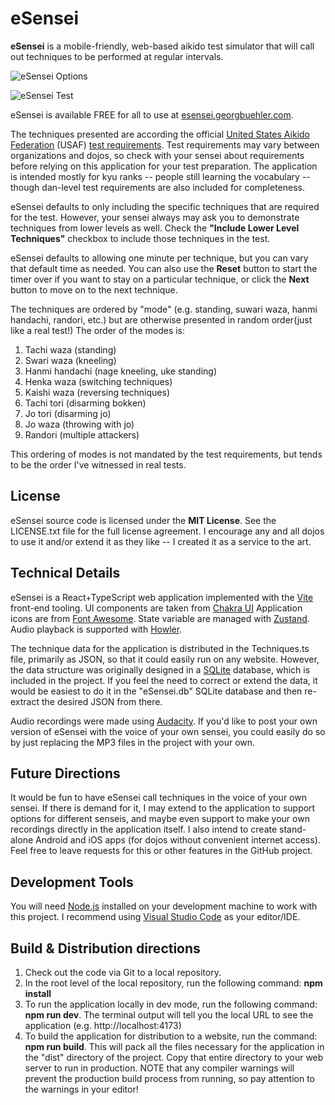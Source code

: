 # eSensei

**eSensei** is a mobile-friendly, web-based aikido test simulator that will call out techniques to be performed at regular intervals.

![eSensei Options](http://esensei.georgbuehler.com/eSensei_Controls.png)

![eSensei Test](http://esensei.georgbuehler.com/eSensei_Test.png)

eSensei is available FREE for all to use at [esensei.georgbuehler.com](http://esensei.georgbuehler.com).

The techniques presented are according the official [United States Aikido Federation](https://www.usaikifed.com/) (USAF) [test requirements](http://www.aikido-yamada.eu/wp-content/uploads/USAF.2018.test_.req_._FINAL.pdf).
Test requirements may vary between organizations and dojos, so check with your sensei about requirements before relying on this application for your test preparation. The application is intended mostly for kyu ranks -- people still learning the vocabulary -- though dan-level test requirements are also included for completeness.

eSensei defaults to only including the specific techniques that are required for the test. However, your sensei always may ask you to demonstrate techniques from lower levels as well. Check the **"Include Lower Level Techniques"** checkbox to include those techniques in the test.

eSensei defaults to allowing one minute per technique, but you can vary that default time as needed. You can also use the **Reset** button to start the timer over if you want to stay on a particular technique, or click the **Next** button to move on to the next technique.

The techniques are ordered by "mode" (e.g. standing, suwari waza, hanmi handachi, randori, etc.) but are otherwise presented in random order(just like a real test!) The order of the modes is:

1. Tachi waza (standing)
2. Swari waza (kneeling)
3. Hanmi handachi (nage kneeling, uke standing)
4. Henka waza (switching techniques)
5. Kaishi waza (reversing techniques)
6. Tachi tori (disarming bokken)
7. Jo tori (disarming jo)
8. Jo waza (throwing with jo)
9. Randori (multiple attackers)

This ordering of modes is not mandated by the test requirements, but tends to be the order I've witnessed in real tests.

## License

eSensei source code is licensed under the **MIT License**. See the LICENSE.txt file for the full license agreement.
I encourage any and all dojos to use it and/or extend it as they like -- I created it as a service to the art.

## Technical Details

eSensei is a React+TypeScript web application implemented with the [Vite](https://vitejs.dev/) front-end tooling. UI components are taken from [Chakra UI](https://chakra-ui.com/) Application icons are from [Font Awesome](https://fontawesome.com/). State variable are managed with [Zustand](https://github.com/pmndrs/zustand). Audio playback is supported with [Howler](https://howlerjs.com/).

The technique data for the application is distributed in the Techniques.ts file, primarily as JSON, so that it could easily run on any website. However, the data structure was originally designed in a [SQLite](https://www.sqlite.org/index.html) database, which is included in the project. If you feel the need to correct or extend the data, it would be easiest to do it in the "eSensei.db" SQLite database and then re-extract the desired JSON from there.

Audio recordings were made using [Audacity](https://www.audacityteam.org/). If you'd like to post your own version of eSensei with the voice of your own sensei, you could easily do so by just replacing the MP3 files in the project with your own.

## Future Directions

It would be fun to have eSensei call techniques in the voice of your own sensei. If there is demand for it, I may extend to the application to support options for different senseis, and maybe even support to make your own recordings directly in the application itself. I also intend to create stand-alone Android and iOS apps (for dojos without convenient internet access). Feel free to leave requests for this or other features in the GitHub project.

## Development Tools

You will need [Node.js](https://nodejs.org/en/download) installed on your development machine to work with this project. I recommend using [Visual Studio Code](https://code.visualstudio.com/) as your editor/IDE.

## Build & Distribution directions

1. Check out the code via Git to a local repository.
2. In the root level of the local repository, run the following command: **npm install**
3. To run the application locally in dev mode, run the following command: **npm run dev**. The terminal output will tell you the local URL to see the application (e.g. http://localhost:4173)
4. To build the application for distribution to a website, run the command: **npm run build**. This will pack all the files necessary for the application in the "dist" directory of the project. Copy that entire directory to your web server to run in production. NOTE that any compiler warnings will prevent the production build process from running, so pay attention to the warnings in your editor!
